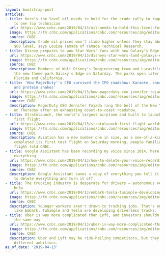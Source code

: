 ```yaml
---
layout: bootstrap-post
articles:
- title: Here's the level oil needs to hold for the crude rally to rage on, according
    to one top technician
  url: https://www.cnbc.com/2019/04/13/oil-needs-to-hold-this-level-for-crude-rally-to-rage-on-technician.html
  image: https://fm.cnbc.com/applications/cnbc.com/resources/img/editorial/2019/03/22/105809313-1553270075141gettyimages-1027266674.1910x1000.jpeg
  source: CNBC
  description: Crude oil prices won't climb higher unless they stay above the critical
    $60 level, says Louise Yamada of Yamada Technical Research.
- title: Disney prepares to wow Star Wars' fans with new Galaxy's Edge theme parks
  url: https://www.cnbc.com/2019/04/13/disneys-star-wars-land-galaxys-edge-is-beyond-your-wildest-dreams-says-actor-josh-gad.html
  image: https://fm.cnbc.com/applications/cnbc.com/resources/img/editorial/2019/04/05/105836543-1554497541182swge_millennium_falcon-2-1.1910x1000.jpg
  source: CNBC
  description: Members of Walt Disney's Imagineering team and Lucasfilm showcased
    the new theme park Galaxy's Edge on Saturday. The parks open later this year in
    Florida and California.
- title: 'How PagerDuty''s CEO survived the IPO roadshow: Karaoke, sneakers, oysters
    and protein shakes'
  url: https://www.cnbc.com/2019/04/13/how-pagerduty-ceo-jennifer-tejada-survived-the-ipo-roadshow.html
  image: https://fm.cnbc.com/applications/cnbc.com/resources/img/editorial/2019/04/12/105849508-1555093546146tejada2.1910x1000.jpg
  source: CNBC
  description: PagerDuty CEO Jennifer Tejada rang the bell of the New York Stock Exchange
    on Thursday after an exhausting coast-to-coast roadshow.
- title: Stratolaunch, the world's largest airplane and built to launch rockets, takes
    first flight
  url: https://www.cnbc.com/2019/04/13/stratolaunch-first-flight-worlds-biggest-airplane-built-for-rockets.html
  image: https://fm.cnbc.com/applications/cnbc.com/resources/img/editorial/2017/06/01/104503550-Sratolaunch_1.1910x1000.PNG
  source: CNBC
  description: Aviation has a new number one in size, as a one-of-a-kind airplane
    completed its first test flight on Saturday morning, people familiar with the
    flight told CNBC.
- title: Google Assistant has been recording my voice since 2014, here's how I deleted
    everything
  url: https://www.cnbc.com/2019/04/13/how-to-delete-your-voice-recordings-from-google-assistant.html
  image: https://fm.cnbc.com/applications/cnbc.com/resources/img/editorial/2016/05/18/103647319-GettyImages-532148656.1910x1000.jpg
  source: CNBC
  description: Google Assistant saves a copy of everything you tell it. Here's how
    to delete everything and turn it off.
- title: The trucking industry is desperate for drivers — autonomous vehicles can
    help
  url: https://www.cnbc.com/2019/04/13/embark-tesla-tusimple-developing-driverless-trucks.html
  image: https://fm.cnbc.com/applications/cnbc.com/resources/img/editorial/2019/04/12/105849914-1555109425831embarkself-drivingsemitruck.mp4.00_01_02_06.still005.1910x1000.jpg
  source: CNBC
  description: Younger workers aren't drawn to trucking jobs. That's one reason companies
    like Embark, TuSimple and Tesla are developing driverless trucks.
- title: Uber is way more complicated than Lyft, and investors shouldn't value them
    the same way
  url: https://www.cnbc.com/2019/04/13/uber-is-way-more-complicated-than-lyft-and-investors-shouldnt-value-them-the-same-way.html
  image: https://fm.cnbc.com/applications/cnbc.com/resources/img/editorial/2019/04/03/105830810-1554304062341gettyimages-545393960.1910x1000.jpg
  source: CNBC
  description: Uber and Lyft may be ride-hailing competitors, but they have fundamentally
    different ambitions.
as_of_date: '2019-04-13'
---
```


